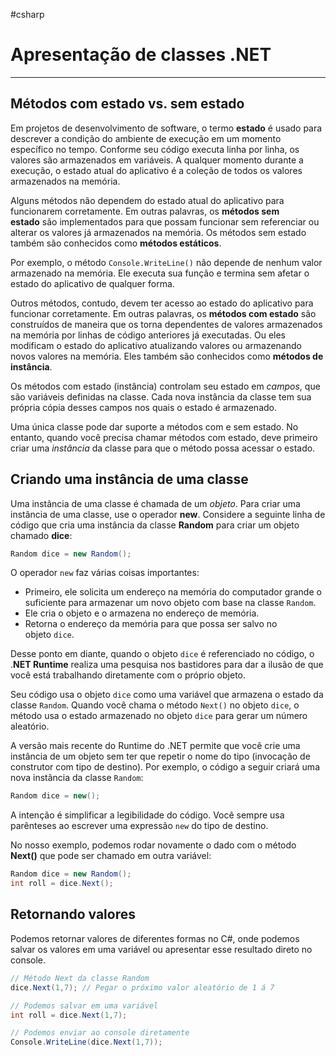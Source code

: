 #csharp
# Apresentação de classes .NET
---

## Métodos com estado vs. sem estado

Em projetos de desenvolvimento de software, o termo **estado** é usado para descrever a condição do ambiente de execução em um momento específico no tempo. Conforme seu código executa linha por linha, os valores são armazenados em variáveis. A qualquer momento durante a execução, o estado atual do aplicativo é a coleção de todos os valores armazenados na memória.

Alguns métodos não dependem do estado atual do aplicativo para funcionarem corretamente. Em outras palavras, os **métodos sem estado** são implementados para que possam funcionar sem referenciar ou alterar os valores já armazenados na memória. Os métodos sem estado também são conhecidos como **métodos estáticos**.

Por exemplo, o método `Console.WriteLine()` não depende de nenhum valor armazenado na memória. Ele executa sua função e termina sem afetar o estado do aplicativo de qualquer forma.

Outros métodos, contudo, devem ter acesso ao estado do aplicativo para funcionar corretamente. Em outras palavras, os **métodos com estado** são construídos de maneira que os torna dependentes de valores armazenados na memória por linhas de código anteriores já executadas. Ou eles modificam o estado do aplicativo atualizando valores ou armazenando novos valores na memória. Eles também são conhecidos como **métodos de instância**.

Os métodos com estado (instância) controlam seu estado em _campos_, que são variáveis definidas na classe. Cada nova instância da classe tem sua própria cópia desses campos nos quais o estado é armazenado.

Uma única classe pode dar suporte a métodos com e sem estado. No entanto, quando você precisa chamar métodos com estado, deve primeiro criar uma _instância_ da classe para que o método possa acessar o estado.

## Criando uma instância de uma classe

Uma instância de uma classe é chamada de um _objeto_. Para criar uma instância de uma classe, use o operador __new__. Considere a seguinte linha de código que cria uma instância da classe __Random__ para criar um objeto chamado __dice__:

```csharp
Random dice = new Random();
```

O operador `new` faz várias coisas importantes:

- Primeiro, ele solicita um endereço na memória do computador grande o suficiente para armazenar um novo objeto com base na classe `Random`.
- Ele cria o objeto e o armazena no endereço de memória.
- Retorna o endereço da memória para que possa ser salvo no objeto `dice`.

Desse ponto em diante, quando o objeto `dice` é referenciado no código, o .**NET Runtime** realiza uma pesquisa nos bastidores para dar a ilusão de que você está trabalhando diretamente com o próprio objeto.

Seu código usa o objeto `dice` como uma variável que armazena o estado da classe `Random`. Quando você chama o método `Next()` no objeto `dice`, o método usa o estado armazenado no objeto `dice` para gerar um número aleatório.

A versão mais recente do Runtime do .NET permite que você crie uma instância de um objeto sem ter que repetir o nome do tipo (invocação de construtor com tipo de destino). Por exemplo, o código a seguir criará uma nova instância da classe `Random`:

```csharp
Random dice = new();
```

A intenção é simplificar a legibilidade do código. Você sempre usa parênteses ao escrever uma expressão `new` do tipo de destino.

No nosso exemplo, podemos rodar novamente o dado com o método **Next()** que pode ser chamado em outra variável:

```csharp
Random dice = new Random();
int roll = dice.Next();
```

## Retornando valores

Podemos retornar valores de diferentes formas no C#, onde podemos salvar os valores em uma variável ou apresentar esse resultado direto no console.

```csharp
// Método Next da classe Random
dice.Next(1,7); // Pegar o próximo valor aleatório de 1 á 7

// Podemos salvar em uma variável
int roll = dice.Next(1,7);

// Podemos enviar ao console diretamente
Console.WriteLine(dice.Next(1,7));